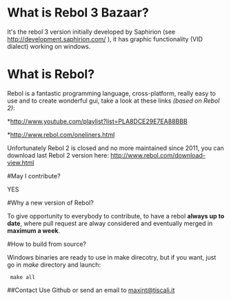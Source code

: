 # What is Rebol 3 Bazaar?

It's the rebol 3 version initially developed by Saphirion (see http://development.saphirion.com/ ),
it has graphic functionality (VID dialect) working on windows.

# What is Rebol?
Rebol is a fantastic programming language, cross-platform, really easy to use and to create wonderful gui, 
take a look at these links _(based on Rebol 2)_:

*http://www.youtube.com/playlist?list=PLA8DCE29E7EA88BBB

*http://www.rebol.com/oneliners.html

Unfortunately Rebol 2 is closed and no more maintained since 2011, you can download last Rebol 2 version here: http://www.rebol.com/download-view.html



#May I contribute?

YES

#Why a new version of Rebol?

To give opportunity to everybody to contribute, to have a rebol **always up to date**, where pull request are 
alway considered and eventually merged in **maximum a week**.

#How to build from source?

Windows binaries are ready to use in make direcotry, but if you want, just go in 
*make* directory and launch:

     make all

##Contact
Use Github or send an email to maxint@tiscali.it

